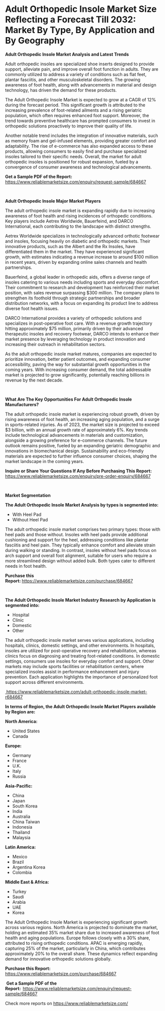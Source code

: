<p><h1>Adult Orthopedic Insole Market Size Reflecting a Forecast Till 2032: Market By Type, By Application and By Geography</h1></p><p><strong>Adult Orthopedic Insole Market Analysis and Latest Trends</strong></p>
<p><p>Adult orthopedic insoles are specialized shoe inserts designed to provide support, alleviate pain, and improve overall foot function in adults. They are commonly utilized to address a variety of conditions such as flat feet, plantar fasciitis, and other musculoskeletal disorders. The growing awareness of foot health, along with advancements in material and design technology, has driven the demand for these products.</p><p>The Adult Orthopedic Insole Market is expected to grow at a CAGR of 12% during the forecast period. This significant growth is attributed to the increasing prevalence of foot-related ailments and a rising geriatric population, which often requires enhanced foot support. Moreover, the trend towards preventive healthcare has prompted consumers to invest in orthopedic solutions proactively to improve their quality of life.</p><p>Another notable trend includes the integration of innovative materials, such as memory foam and gel-infused elements, providing greater comfort and adaptability. The rise of e-commerce has also expanded access to these products, allowing consumers to easily find and purchase specialized insoles tailored to their specific needs. Overall, the market for adult orthopedic insoles is positioned for robust expansion, fueled by a convergence of consumer awareness and technological advancements.</p></p>
<p><strong>Get a Sample PDF of the Report:&nbsp;</strong> <a href="https://www.reliablemarketsize.com/enquiry/request-sample/684667?utm_campaign=3508&utm_medium=2&utm_source=Github&utm_content=ia&utm_term=29032025&utm_id=adult-orthopedic-insole">https://www.reliablemarketsize.com/enquiry/request-sample/684667</a></p>
<p>&nbsp;</p>
<p><strong>Adult Orthopedic Insole Major Market Players</strong></p>
<p><p>The adult orthopedic insole market is expanding rapidly due to increasing awareness of foot health and rising incidences of orthopedic conditions. Key players include Aetrex Worldwide, Bauerfeind, and DARCO International, each contributing to the landscape with distinct strengths.</p><p>Aetrex Worldwide specializes in technologically advanced orthotic footwear and insoles, focusing heavily on diabetic and orthopedic markets. Their innovative products, such as the Albert and the Rx Insoles, have differentiated them in the market. They have experienced significant growth, with estimates indicating a revenue increase to around $100 million in recent years, driven by expanding online sales channels and health partnerships.</p><p>Bauerfeind, a global leader in orthopedic aids, offers a diverse range of insoles catering to various needs including sports and everyday discomfort. Their commitment to research and development has reinforced their market position, with sales revenue surpassing $300 million. The company plans to strengthen its foothold through strategic partnerships and broader distribution networks, with a focus on expanding its product line to address diverse foot health issues.</p><p>DARCO International provides a variety of orthopedic solutions and specializes in post-operative foot care. With a revenue growth trajectory hitting approximately $75 million, primarily driven by their advanced therapeutic insoles and recovery footwear, DARCO intends to enhance their market presence by leveraging technology in product innovation and increasing their outreach in rehabilitation sectors.</p><p>As the adult orthopedic insole market matures, companies are expected to prioritize innovation, better patient outcomes, and expanding consumer accessibility, paving the way for substantial growth opportunities in the coming years. With increasing consumer demand, the total addressable market is projected to grow significantly, potentially reaching billions in revenue by the next decade.</p></p>
<p>&nbsp;</p>
<p><strong>What Are The Key Opportunities For Adult Orthopedic Insole Manufacturers?</strong></p>
<p><p>The adult orthopedic insole market is experiencing robust growth, driven by rising awareness of foot health, an increasing aging population, and a surge in sports-related injuries. As of 2023, the market size is projected to exceed $3 billion, with an annual growth rate of approximately 6%. Key trends include technological advancements in materials and customization, alongside a growing preference for e-commerce channels. The future outlook remains positive, fueled by an expanding geriatric demographic and innovations in biomechanical design. Sustainability and eco-friendly materials are expected to further influence consumer choices, shaping the market landscape in the coming years.</p></p>
<p><strong>Inquire or Share Your Questions If Any Before Purchasing This Report:</strong> <a href="https://www.reliablemarketsize.com/enquiry/pre-order-enquiry/684667?utm_campaign=3508&utm_medium=2&utm_source=Github&utm_content=ia&utm_term=29032025&utm_id=adult-orthopedic-insole">https://www.reliablemarketsize.com/enquiry/pre-order-enquiry/684667</a></p>
<p>&nbsp;</p>
<p><strong>Market Segmentation</strong></p>
<p><strong>The Adult Orthopedic Insole Market Analysis by types is segmented into:</strong></p>
<p><ul><li>With Heel Pad</li><li>Without Heel Pad</li></ul></p>
<p><p>The adult orthopedic insole market comprises two primary types: those with heel pads and those without. Insoles with heel pads provide additional cushioning and support for the heel, addressing conditions like plantar fasciitis and heel pain. They typically enhance comfort and alleviate strain during walking or standing. In contrast, insoles without heel pads focus on arch support and overall foot alignment, suitable for users who require a more streamlined design without added bulk. Both types cater to different needs in foot health.</p></p>
<p><strong>Purchase this Report:&nbsp;</strong><a href="https://www.reliablemarketsize.com/purchase/684667?utm_campaign=3508&utm_medium=2&utm_source=Github&utm_content=ia&utm_term=29032025&utm_id=adult-orthopedic-insole">https://www.reliablemarketsize.com/purchase/684667</a></p>
<p>&nbsp;</p>
<p><strong>The Adult Orthopedic Insole Market Industry Research by Application is segmented into:</strong></p>
<p><ul><li>Hospital</li><li>Clinic</li><li>Domestic</li><li>Other</li></ul></p>
<p><p>The adult orthopedic insole market serves various applications, including hospitals, clinics, domestic settings, and other environments. In hospitals, insoles are utilized for post-operative recovery and rehabilitation, whereas clinics focus on diagnosing and treating foot-related conditions. In domestic settings, consumers use insoles for everyday comfort and support. Other markets may include sports facilities or rehabilitation centers, where specialized insoles assist in performance enhancement and injury prevention. Each application highlights the importance of personalized foot support across different environments.</p></p>
<p><a href="https://www.reliablemarketsize.com/adult-orthopedic-insole-market-r684667?utm_campaign=3508&utm_medium=2&utm_source=Github&utm_content=ia&utm_term=29032025&utm_id=adult-orthopedic-insole">&nbsp;https://www.reliablemarketsize.com/adult-orthopedic-insole-market-r684667</a></p>
<p><strong>In terms of Region, the Adult Orthopedic Insole Market Players available by Region are:</strong></p>
<p>
    <p> <strong> North America: </strong>
        <ul>
            <li>United States</li>
            <li>Canada</li>
        </ul>
        </p> 
    <p> <strong> Europe: </strong>
        <ul>
            <li>Germany</li>
            <li>France</li>
            <li>U.K.</li>
            <li>Italy</li>
            <li>Russia</li>
        </ul>
        </p> 
    <p> <strong> Asia-Pacific: </strong>
        <ul>
            <li>China</li>
            <li>Japan</li>
            <li>South Korea</li>
            <li>India</li>
            <li>Australia</li>
            <li>China Taiwan</li>
            <li>Indonesia</li>
            <li>Thailand</li>
            <li>Malaysia</li>
        </ul>
        </p> 
    <p> <strong> Latin America: </strong>
        <ul>
            <li>Mexico</li>
            <li>Brazil</li>
            <li>Argentina Korea</li>
            <li>Colombia</li>
        </ul>
        </p> 
    <p> <strong> Middle East & Africa: </strong>
        <ul>
            <li>Turkey</li>
            <li>Saudi</li>
            <li>Arabia</li>
            <li>UAE</li>
            <li>Korea</li>
        </ul>
    </p>
    </p>
<p><p>The Adult Orthopedic Insole Market is experiencing significant growth across various regions. North America is projected to dominate the market, holding an estimated 35% market share due to increased awareness of foot health and aging populations. Europe follows closely with a 30% share, attributed to rising orthopedic conditions. APAC is emerging rapidly, capturing 25% of the market, particularly in China, which contributes approximately 20% to the overall share. These dynamics reflect expanding demand for innovative orthopedic solutions globally.</p></p>
<p><strong>Purchase this Report: </strong><a href="https://www.reliablemarketsize.com/purchase/684667?utm_campaign=3508&utm_medium=2&utm_source=Github&utm_content=ia&utm_term=29032025&utm_id=adult-orthopedic-insole">https://www.reliablemarketsize.com/purchase/684667</a></p>
<p>&nbsp;<strong>Get a Sample PDF of the Report:&nbsp;&nbsp;</strong><a href="https://www.reliablemarketsize.com/enquiry/request-sample/684667?utm_campaign=3508&utm_medium=2&utm_source=Github&utm_content=ia&utm_term=29032025&utm_id=adult-orthopedic-insole">https://www.reliablemarketsize.com/enquiry/request-sample/684667</a></p>
<p><strong></strong></p>
<p>Check more reports on <a href="https://www.reliablemarketsize.com/?utm_campaign=3508&utm_medium=2&utm_source=Github&utm_content=ia&utm_term=29032025&utm_id=adult-orthopedic-insole">https://www.reliablemarketsize.com/</a></p>
